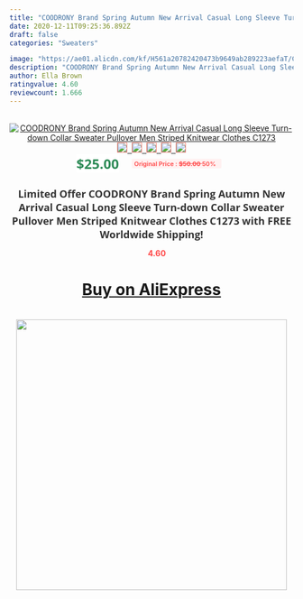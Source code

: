 ```yaml
---
title: "COODRONY Brand Spring Autumn New Arrival Casual Long Sleeve Turn-down Collar Sweater Pullover Men Striped Knitwear Clothes C1273"
date: 2020-12-11T09:25:36.892Z
draft: false
categories: "Sweaters"

image: "https://ae01.alicdn.com/kf/H561a20782420473b9649ab289223aefaT/COODRONY-Brand-Spring-Autumn-New-Arrival-Casual-Long-Sleeve-Turn-down-Collar-Sweater-Pullover-Men-Striped.jpg"
description: "COODRONY Brand Spring Autumn New Arrival Casual Long Sleeve Turn-down Collar Sweater Pullover Men Striped Knitwear Clothes C1273"
author: Ella Brown
ratingvalue: 4.60
reviewcount: 1.666
---
```

<br>
<div style="text-align: center;">
<a href="https://s.click.aliexpress.com/e/_ABciU5" target="_blank" rel="nofollow noopener noreferrer"><img alt="COODRONY Brand Spring Autumn New Arrival Casual Long Sleeve Turn-down Collar Sweater Pullover Men Striped Knitwear Clothes C1273" class="magnifier-image" src="https://ae01.alicdn.com/kf/H561a20782420473b9649ab289223aefaT/COODRONY-Brand-Spring-Autumn-New-Arrival-Casual-Long-Sleeve-Turn-down-Collar-Sweater-Pullover-Men-Striped.jpg_640x640.jpg">
<br>
<img style="border:1px solid salmon" src="https://ae01.alicdn.com/kf/H561a20782420473b9649ab289223aefaT/COODRONY-Brand-Spring-Autumn-New-Arrival-Casual-Long-Sleeve-Turn-down-Collar-Sweater-Pullover-Men-Striped.jpg_120x120.jpg">&nbsp;&nbsp;<img style="border:1px solid salmon" src="https://ae01.alicdn.com/kf/H41efee338ed3424a804df06fa43d76aas/COODRONY-Brand-Spring-Autumn-New-Arrival-Casual-Long-Sleeve-Turn-down-Collar-Sweater-Pullover-Men-Striped.jpg_120x120.jpg">&nbsp;&nbsp;<img style="border:1px solid salmon" src="https://ae01.alicdn.com/kf/H80ec089599074d35adb755f444ec2466e/COODRONY-Brand-Spring-Autumn-New-Arrival-Casual-Long-Sleeve-Turn-down-Collar-Sweater-Pullover-Men-Striped.jpg_120x120.jpg">&nbsp;&nbsp;<img style="border:1px solid salmon" src="https://ae01.alicdn.com/kf/H08ffd372617443fbb7d48a7a13ddd8deY/COODRONY-Brand-Spring-Autumn-New-Arrival-Casual-Long-Sleeve-Turn-down-Collar-Sweater-Pullover-Men-Striped.jpg_120x120.jpg">&nbsp;&nbsp;<img style="border:1px solid salmon" src="https://ae01.alicdn.com/kf/Hcd723466b0414d71995c463dbc5875d75/COODRONY-Brand-Spring-Autumn-New-Arrival-Casual-Long-Sleeve-Turn-down-Collar-Sweater-Pullover-Men-Striped.jpg_120x120.jpg"></a></div><br0>
<div style="text-align: center;"><span style="background-color: white; border: 0px; box-sizing: border-box; color: seagreen; display: inline-block; font-family: &quot;open sans&quot; , &quot;arial&quot; , &quot;helvetica&quot; , sans-serif , &quot;heiti&quot;; font-size: 24px; font-stretch: inherit; font-weight: 700; line-height: inherit; margin: 0px 10px 0px 0px; padding: 0px; vertical-align: middle;">$25.00 </span>
<span style="background: rgb(255 , 241 , 241); border-radius: 3px; border: 0px; box-sizing: border-box; color: #ff4747; display: inline-block; font-family: inherit; font-size: 12px; font-stretch: inherit; font-style: inherit; font-variant: inherit; font-weight: 600; line-height: inherit; margin: 0px; padding: 2px 5px; transform: scale(0.9); vertical-align: middle;">Original Price : <b style="text-decoration: line-through;">$50.00 </b> 50%&nbsp;&nbsp;</span></div>
<h1 style="color: #333333; display: inline-block; font-family: &quot;open sans&quot; , &quot;arial&quot; , &quot;helvetica&quot; , sans-serif , &quot;heiti&quot;; font-size: 18px; font-stretch: inherit; font-weight: 700; text-align: center;">Limited Offer COODRONY Brand Spring Autumn New Arrival Casual Long Sleeve Turn-down Collar Sweater Pullover Men Striped Knitwear Clothes C1273 with FREE Worldwide Shipping!</h1>
<div style="color: #ff4747; text-align: center;">
<img src="https://4.bp.blogspot.com/-M0ZcTcb-5uY/XleCXlxnR4I/AAAAAAAAAEc/OrjgMkXV1oMQFaCRZj5HQwOCBcu3w1FegCPcBGAYYCw/s1600/star.png" style="height: 15px;">&nbsp;<b>4.60</b></div>
<div class="button_cont" align="center"><a class="buynow_a" href="https://s.click.aliexpress.com/e/_ABciU5" target="_blank" rel="nofollow noopener noreferrer"><H1>Buy on AliExpress</H1></a></div><br>
<div class="separator" style="clear: both; text-align: center;">
<img src="https://lh3.googleusercontent.com/-pTy5HemUv9M/XlePHvY0dAI/AAAAAAAAAE4/0nX5iRUoIWY8eMW9Dpxeirr157OZliDIgCLcBGAsYHQ/s1600/badge.gif" width="480">
</div>
